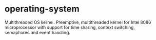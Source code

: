 # operating-system
Multithreaded OS kernel. Preemptive, multithreaded kernel for Intel 8086 microprocessor with support for time  sharing, context switching, semaphores and event handling.
